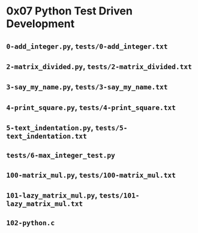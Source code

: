 # 0x07 Python Test Driven Development

## `0-add_integer.py`, `tests/0-add_integer.txt`

## `2-matrix_divided.py`, `tests/2-matrix_divided.txt`

## `3-say_my_name.py`, `tests/3-say_my_name.txt`

## `4-print_square.py`, `tests/4-print_square.txt`

## `5-text_indentation.py`, `tests/5-text_indentation.txt`

## `tests/6-max_integer_test.py`

## `100-matrix_mul.py`, `tests/100-matrix_mul.txt`

## `101-lazy_matrix_mul.py`, `tests/101-lazy_matrix_mul.txt`

## `102-python.c`
